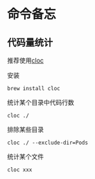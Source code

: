 # 命令备忘

## 代码量统计

推荐使用[cloc](https://github.com/AlDanial/cloc)

安装

`brew install cloc`

统计某个目录中代码行数

`cloc ./`

排除某些目录

`cloc ./ --exclude-dir=Pods`

统计某个文件

`cloc xxx`
